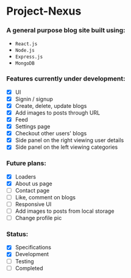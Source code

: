 # Project-Nexus

### A general purpose blog site built using:

- `React.js`
- `Node.js`
- `Express.js`
- `MongoDB`

### Features currently under development:

- [x] UI
- [x] Signin / signup
- [x] Create, delete, update blogs
- [x] Add images to posts through URL
- [x] Feed
- [x] Settings page
- [x] Checkout other users' blogs
- [x] Side panel on the right viewing user details
- [x] Side panel on the left viewing categories

### Future plans:

- [x] Loaders
- [x] About us page
- [ ] Contact page
- [ ] Like, comment on blogs
- [ ] Responsive UI
- [ ] Add images to posts from local storage
- [ ] Change profile pic

### Status:
- [x] Specifications
- [x] Development
- [ ] Testing
- [ ] Completed
